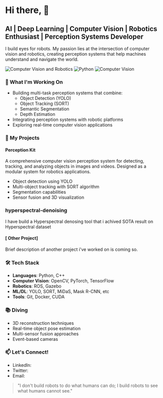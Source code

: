 # Hi there, 👋

## AI | Deep Learning | Computer Vision | Robotics Enthusiast | Perception Systems Developer

I build eyes for robots. My passion lies at the intersection of computer vision and robotics, creating perception systems that help machines understand and navigate the world.

![Computer Vision and Robotics](https://img.shields.io/badge/Focus-Computer%20Vision%20%26%20Robotics-blue)
![Python](https://img.shields.io/badge/Python-Expert-yellow)
![Computer Vision](https://img.shields.io/badge/Computer%20Vision-Deep%20Learning-green)

### 🤖 What I'm Working On

- Building multi-task perception systems that combine:
  - Object Detection (YOLO)
  - Object Tracking (SORT)
  - Semantic Segmentation
  - Depth Estimation
- Integrating perception systems with robotic platforms
- Exploring real-time computer vision applications

### 🔭 My Projects

#### Perception Kit
A comprehensive computer vision perception system for detecting, tracking, and analyzing objects in images and videos. Designed as a modular system for robotics applications.

- Object detection using YOLO
- Multi-object tracking with SORT algorithm 
- Segmentation capabilities
- Sensor fusion and 3D visualization

### hyperspectral-denoising
I have build a Hyperspectral denosing tool that i achived SOTA result on Hyperspectral dataset

#### [ Other Project]
Brief description of another project i've worked on is coming so.

### 🛠️ Tech Stack

- **Languages**: Python, C++
- **Computer Vision**: OpenCV, PyTorch, TensorFlow
- **Robotics**: ROS, Gazebo
- **ML/DL**: YOLO, SORT, MiDaS, Mask R-CNN, etc
- **Tools**: Git, Docker, CUDA

### 📚 Diving

- 3D reconstruction techniques
- Real-time object pose estimation
- Multi-sensor fusion approaches
- Event-based cameras

### 📫 Let's Connect!

- LinkedIn: 
- Twitter:
- Email:


> "I don't build robots to do what humans can do; I build robots to see what humans cannot see."
